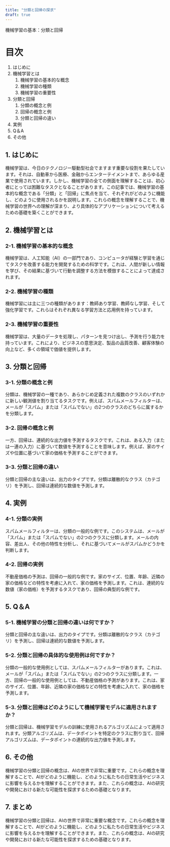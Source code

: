 ```yaml
---
title: "分類と回帰の探求"
draft: true
---
```


 機械学習の基本：分類と回帰

# 目次

1. はじめに
2. 機械学習とは
    1. 機械学習の基本的な概念
    2. 機械学習の種類
    3. 機械学習の重要性
3. 分類と回帰
    1. 分類の概念と例
    2. 回帰の概念と例
    3. 分類と回帰の違い
4. 実例
5. Q＆A
6. その他

## 1\. はじめに

機械学習は、今日のテクノロジー駆動型社会でますます重要な役割を果たしています。それは、自動車から医療、金融からエンターテイメントまで、あらゆる産業で使用されています。しかし、機械学習の全ての側面を理解することは、初心者にとっては困難なタスクとなることがあります。この記事では、機械学習の基本的な概念である「分類」と「回帰」に焦点を当て、それぞれがどのように機能し、どのように使用されるかを説明します。これらの概念を理解することで、機械学習の世界への理解が深まり、より具体的なアプリケーションについて考えるための基礎を築くことができます。

## 2\. 機械学習とは

### 2-1. 機械学習の基本的な概念

機械学習は、人工知能（AI）の一部門であり、コンピュータが経験と学習を通じてタスクを改善する能力を開発するための科学です。これは、人間が新しい情報を学び、その結果に基づいて行動を調整する方法を模倣することによって達成されます。

### 2-2. 機械学習の種類

機械学習には主に三つの種類があります：教師あり学習、教師なし学習、そして強化学習です。これらはそれぞれ異なる学習方法と応用例を持っています。

### 2-3. 機械学習の重要性

機械学習は、大量のデータを処理し、パターンを見つけ出し、予測を行う能力を持っています。これにより、ビジネスの意思決定、製品の品質改善、顧客体験の向上など、多くの領域で価値を提供します。

## 3\. 分類と回帰

### 3-1. 分類の概念と例

分類は、機械学習の一種であり、あらかじめ定義された複数のクラスのいずれかに新しい観測値を割り当てるタスクです。例えば、スパムメールフィルターは、メールが「スパム」または「スパムでない」の2つのクラスのどちらに属するかを分類します。

### 3-2. 回帰の概念と例

一方、回帰は、連続的な出力値を予測するタスクです。これは、ある入力（または一連の入力）に基づいて数値を予測することを意味します。例えば、家のサイズや位置に基づいて家の価格を予測することができます。

### 3-3. 分類と回帰の違い

分類と回帰の主な違いは、出力のタイプです。分類は離散的なクラス（カテゴリ）を予測し、回帰は連続的な数値を予測します。

## 4\. 実例

### 4-1. 分類の実例

スパムメールフィルターは、分類の一般的な例です。このシステムは、メールが「スパム」または「スパムでない」の2つのクラスに分類します。メールの内容、差出人、その他の特性を分析し、それに基づいてメールがスパムかどうかを判断します。

### 4-2. 回帰の実例

不動産価格の予測は、回帰の一般的な例です。家のサイズ、位置、年齢、近隣の家の価格などの特性を考慮に入れて、家の価格を予測します。これは、連続的な数値（家の価格）を予測するタスクであり、回帰の典型的な例です。

## 5\. Q＆A

### 5-1. 機械学習の分類と回帰の違いは何ですか？

分類と回帰の主な違いは、出力のタイプです。分類は離散的なクラス（カテゴリ）を予測し、回帰は連続的な数値を予測します。

### 5-2. 分類と回帰の具体的な使用例は何ですか？

分類の一般的な使用例としては、スパムメールフィルターがあります。これは、メールが「スパム」または「スパムでない」の2つのクラスに分類します。一方、回帰の一般的な使用例としては、不動産価格の予測があります。これは、家のサイズ、位置、年齢、近隣の家の価格などの特性を考慮に入れて、家の価格を予測します。

### 5-3. 分類と回帰はどのようにして機械学習モデルに適用されますか？

分類と回帰は、機械学習モデルの訓練に使用されるアルゴリズムによって適用されます。分類アルゴリズムは、データポイントを特定のクラスに割り当て、回帰アルゴリズムは、データポイントの連続的な出力値を予測します。

## 6\. その他

機械学習の分類と回帰の概念は、AIの世界で非常に重要です。これらの概念を理解することで、AIがどのように機能し、どのように私たちの日常生活やビジネスに影響を与えるかを理解することができます。また、これらの概念は、AIの研究や開発における新たな可能性を探求するための基礎となります。

## 7\. まとめ

機械学習の分類と回帰は、AIの世界で非常に重要な概念です。これらの概念を理解することで、AIがどのように機能し、どのように私たちの日常生活やビジネスに影響を与えるかを理解することができます。また、これらの概念は、AIの研究や開発における新たな可能性を探求するための基礎となります。

